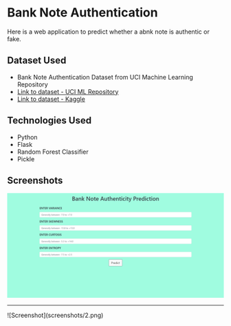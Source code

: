 # Bank Note Authentication

Here is a web application to predict whether a abnk note is authentic or fake.

## Dataset Used
* Bank Note Authentication Dataset from UCI Machine Learning Repository 
* [Link to dataset - UCI ML Repository](https://archive.ics.uci.edu/ml/datasets/banknote+authentication)
* [Link to dataset - Kaggle](https://www.kaggle.com/ritesaluja/bank-note-authentication-uci-data)

## Technologies Used
* Python 
* Flask
* Random Forest Classifier
* Pickle

## Screenshots
![Screenshot](screenshots/1.png)
<hr>
![Screenshot](screenshots/2.png)